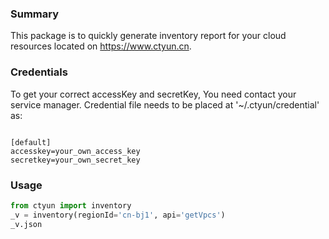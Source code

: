 

### Summary

This package is to quickly generate inventory report for your cloud resources located on https://www.ctyun.cn.


### Credentials
To get your correct accessKey and secretKey, You need contact your service manager.
Credential file needs to be placed at '~/.ctyun/credential' as:
```text

[default]
accesskey=your_own_access_key
secretkey=your_own_secret_key

```
### Usage

```python
from ctyun import inventory
_v = inventory(regionId='cn-bj1', api='getVpcs')
_v.json

```

